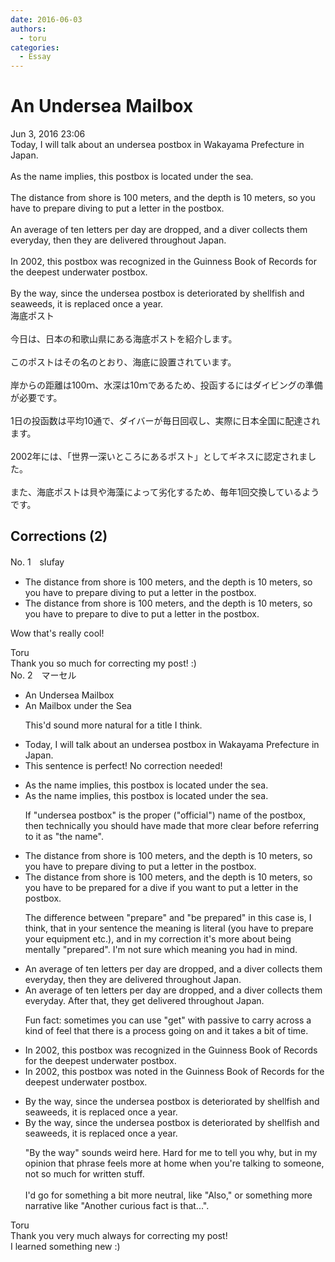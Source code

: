 ```yaml
---
date: 2016-06-03
authors:
  - toru
categories:
  - Essay
---
```


<h1 id="subject_show">An Undersea Mailbox</h1>
<div class="date">Jun 3, 2016 23:06</div>
<div id="post"><div id="body_show_ori">
Today, I will talk about an undersea postbox in Wakayama Prefecture in Japan.<br/><br/>As the name implies, this postbox is located under the sea.<br/><br/>The distance from shore is 100 meters, and the depth is 10 meters, so you have to prepare diving to put a letter in the postbox.<br/><br/>An average of ten letters per day are dropped, and a diver collects them everyday, then they are delivered throughout Japan.<br/><br/>In 2002, this postbox was recognized in the Guinness Book of Records for the deepest underwater postbox.<br/><br/>By the way, since the undersea postbox is deteriorated by shellfish and seaweeds, it is replaced once a year.
</div></div>

<!-- more -->

<div id="post_ja"><div id="body_show_mo">
海底ポスト<br/><br/>今日は、日本の和歌山県にある海底ポストを紹介します。<br/><br/>このポストはその名のとおり、海底に設置されています。<br/><br/>岸からの距離は100ｍ、水深は10ｍであるため、投函するにはダイビングの準備が必要です。<br/><br/>1日の投函数は平均10通で、ダイバーが毎日回収し、実際に日本全国に配達されます。<br/><br/>2002年には、「世界一深いところにあるポスト」としてギネスに認定されました。<br/><br/>また、海底ポストは貝や海藻によって劣化するため、毎年1回交換しているようです。
</div></div>

## Corrections (2)
<div id="block"><div class="first_name"> No. 1　<span class="just_name">slufay</span></div><div id="block2">
<ul class="correction_field">
<li class="incorrect">The distance from shore is 100 meters, and the depth is 10 meters, so you have to prepare diving to put a letter in the postbox.</li>
<li class="corrected correct">
The distance from shore is 100 meters, and the depth is 10 meters, so you have to prepare to dive to put a letter in the postbox.
</li>
</ul>
<p class="comment_small">
 Wow that's really cool!
</p>

</div><div class="name"><span class="just_name">Toru</span><br>
Thank you so much for correcting my post! :)
</div>
</div>
<div id="block"><div class="first_name"> No. 2　<span class="just_name">マーセル</span></div><div id="block2">
<ul class="correction_field">
<li class="incorrect">An Undersea Mailbox</li>
<li class="corrected correct">
An <span class="f_blue">Mailbox under the Sea</span>
<p class="correction_comment">This'd sound more natural for a title I think.</p>
</li>
</ul>
<ul class="correction_field">
<li class="incorrect">Today, I will talk about an undersea postbox in Wakayama Prefecture in Japan.</li>
<li class="corrected perfect">This sentence is perfect! No correction needed!</li>
</ul>
<ul class="correction_field">
<li class="incorrect">As the name implies, this postbox is located under the sea.</li>
<li class="corrected correct">
As the name implies, this postbox is located under the sea.
<p class="correction_comment">If "undersea postbox" is the proper ("official") name of the postbox, then technically you should have made that more clear before referring to it as "the name".</p>
</li>
</ul>
<ul class="correction_field">
<li class="incorrect">The distance from shore is 100 meters, and the depth is 10 meters, so you have to prepare diving to put a letter in the postbox.</li>
<li class="corrected correct">
The distance from shore is 100 meters, and the depth is 10 meters, so you have to <span class="f_blue">be prepared for a dive if you want </span>to put a letter in the postbox.
<p class="correction_comment">The difference between "prepare" and "be prepared" in this case is, I think, that in your sentence the meaning is literal (you have to prepare your equipment etc.), and in my correction it's more about being mentally "prepared". I'm not sure which meaning you had in mind.</p>
</li>
</ul>
<ul class="correction_field">
<li class="incorrect">An average of ten letters per day are dropped, and a diver collects them everyday, then they are delivered throughout Japan.</li>
<li class="corrected correct">
An average of ten letters per day are dropped, and a diver collects them everyday<span class="f_blue">. After that, </span>they <span class="f_blue">get</span> delivered throughout Japan.
<p class="correction_comment">Fun fact: sometimes you can use "get" with passive to carry across a kind of feel that there is a process going on and it takes a bit of time.</p>
</li>
</ul>
<ul class="correction_field">
<li class="incorrect">In 2002, this postbox was recognized in the Guinness Book of Records for the deepest underwater postbox.</li>
<li class="corrected correct">
In 2002, this postbox was <span class="f_blue">noted </span>in the Guinness Book of Records for the deepest underwater postbox.
</li>
</ul>
<ul class="correction_field">
<li class="incorrect">By the way, since the undersea postbox is deteriorated by shellfish and seaweeds, it is replaced once a year.</li>
<li class="corrected correct">
<span class="f_red">By the way</span>, since the undersea postbox is deteriorated by shellfish and seaweeds, it is replaced once a year.
<p class="correction_comment">"By the way" sounds weird here. Hard for me to tell you why, but in my opinion that phrase feels more at home when you're talking to someone, not so much for written stuff.<br/><br/>I'd go for something a bit more neutral, like "Also," or something more narrative like "Another curious fact is that...".</p>
</li>
</ul>
</div><div class="name"><span class="just_name">Toru</span><br>
Thank you very much always for correcting my post!<br/>I learned something new :)
</div>
</div>
